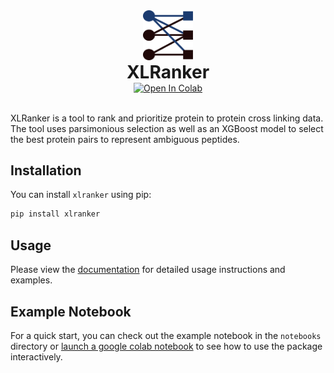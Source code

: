 <div align="center">
<img src="docs/images/logo.svg" alt="Logo" width="80" height="80">
<h1 style="margin-top: -1pt; margin-bottom: 0pt">XLRanker</h1>
<!-- Badges -->
<a target="_blank" style="margin-top: 0pt" href="https://colab.research.google.com/github/bzhanglab">
  <img src="https://colab.research.google.com/assets/colab-badge.svg" alt="Open In Colab"/>
</a>
</div><br>

XLRanker is a tool to rank and prioritize protein to protein cross linking data. The tool uses parsimonious selection as well as an XGBoost model to select the best protein pairs to represent ambiguous peptides.

## Installation

You can install `xlranker` using pip:

```bash
pip install xlranker
```

## Usage

Please view the [documentation](https://bzhanglab.github.io/xlranker/latest/) for detailed usage instructions and examples.

## Example Notebook

For a quick start, you can check out the example notebook in the `notebooks` directory or [launch a google colab notebook](https://colab.research.google.com/github/bzhanglab/xlranker/blob/main/notebooks/xlranker_example.ipynb) to see how to use the package interactively.
